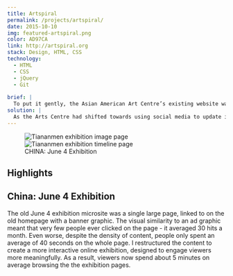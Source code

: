```yaml
---
title: Artspiral
permalink: /projects/artspiral/
date: 2015-10-10
img: featured-artspiral.png
color: AD97CA
link: http://artspiral.org
stack: Design, HTML, CSS
technology:
  - HTML
  - CSS
  - jQuery
  - Git
  
brief: | 
  To put it gently, the Asian American Art Centre’s existing website was a mess. The navigation was confusing and inconsistent between pages, leading to a high bounce rate. Important content was buried deep in submenus, and dynamic content hadn’t been updated in years.
solution: |
  As the Arts Centre had shifted towards using social media to update its audience, I chose to build a responsive, mostly static site that focused on the major accomplishments in the organization’s history. I worked with the organization’s executive director to rewrite the content and designed several unique templates to fit the wide variety of content. The results of the redesign were immediate - the average pages per session and session length doubled and the bounce rate dropped from 70% to 40%.
---
```

<figure class="projects__img-wrapper row row--full" style="background-color: #{{ page.color }}">
  <div class="projects__col--half">
    <img class="projects__img" src="{{ site.imgurl }}artspiral-isotope.png" alt="Tiananmen exhibition image page">
  </div>
  <div class="projects__col--half">
    <img class="projects__img" src="{{ site.imgurl }}artspiral-tiananmentimeline2.png" alt="Tiananmen exhibition timeline page">
  </div>
  <figcaption class="projects__caption">
  CHINA: June 4 Exhibition
  </figcaption>
</figure>

<div class="row">
  <section class="text-block">
    <h2>Highlights</h2>
    <h2 class="subheading">China: June 4 Exhibition</h2>
    <p>The old June 4 exhibition microsite was a single large page, linked to on the old homepage with a banner graphic. The visual similarity to an ad graphic meant that very few people ever clicked on the page - it averaged 30 hits a month. Even worse, despite the density of content, people only spent an average of 40 seconds on the whole page. I restructured the content to create a more interactive online exhibition, designed to engage viewers more meaningfully. As a result, viewers now spend about 5 minutes on average browsing the the exhibition pages.</p>
  </section>
</div>
